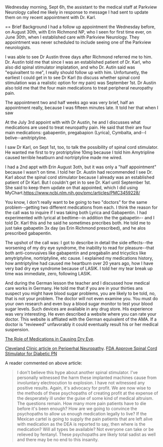 Wednesday morning, Sept 6h, the assistant to the medical staff at  Parkview Neurology called me likely in response to message I had sent to
update them on my recent appointment with Dr. Karl. 

== Brief Background
I had a follow up appointment the Wednesday before, on August 30th, with
Erin Richmond NP, who I seen for first time ever, on June 30th, when I established care with Parkview Neurology. They appointment was never scheduled to
include seeing one of the Parkview neurologists.

I was able to see Dr Austin three days after Richmond referred me to him. Dr. Austin told me that since I was an established patient of Dr. Karl, who also did
spinal stimulator implatation, and who Dr. Autin said was "equivaltent to me", I really should follow up with him. Unfortunetly, the earliest I could get in to see
Dr Karl (to discuss whether spinal cord stimulation was a realistic option for my pain) was September 1st. Dr Austin also told me that the four
main medications to treat peripheral neuropathy pain.

The appointment two and half weeks ago was very brief, half an appointment really, because I was fifteen minutes late. It told her that when I saw 

At the July 3rd appoint with with Dr Austin, he and I discusses what medications are used to treat neuropathy pain. He said that their are four main
medications: gabapentin, pregabapion (Lyrica), Cymbalta, and--I belive--amitriptyline. 

I saw Dr Karl, on Sept 1st, too, to talk the possibility of spinal cord stimulator. He wanted me first to try protriptyline 10mg because I told him
Amytripline caused terrible heatburn and nortriptyline made me wired.

I had a 2nd appt with Erin August 3oth, but it was only a "half appointment" because I wasn't on time. I told her Dr. Austin had recommended
I see Dr. Karl about the spinal cord stimulator because I already was an established patient of Dr Karl. But I couldn't get in to see
Dr. Karl until September 1st. She said to keep them update on that appointed, which I did using MyChart.https://www.ncbi.nlm.nih.gov/pmc/articles/PMC3459228/

You know, I don't really want to be going to two "doctors" for the same problem--getting two different medications from each. I think the reason
for the call was to inquire if I was taking both Lyrica and Gabapentin. I had experimented with lyrical at bedtime--in addition the the gabapetin--
and I told Dr. Karl this and he said he sometimes precribes both. He told me to just take gabapetin 3x day (as Erin Richmond prescribed), and he
alos prescribed gabapentin.

The upshot of the call was: I got to describe in detail the side effects--the worsening of my dry eye syndrome, the inability to read for
pleasure--that both anti-convusives like gabapentin and pregabalin and tricyclics like amytriptyline, nortriptyline, etc cause. 
I explained my medications history, how amtriptyline had caused me heartburn over 20 years ago, how I
have very bad dry eye syndrome because of LASIK. I told her my tear break up time was immediate, zero, following LASIK.

And during the German lesson the teacher and I discussed how medical care works in Germany. He told me that if you are in your
thirties ans suspect you might have blood sugar problems, you are likely to be told, no, that is not your problem.
The doctor will not even examine you. You must do your own research and even buy a blood sugar monitor to test your blood sugar
levels. Such devices are available in any drug store. His experience was very interesting. He even described a website where you can
rate your doctor. This website is affliated with the German equivalent of the AMA. If a doctor is "reviewed" unfavorably it
could eventually result his or her medical suspension.

[The Role of Medications in Causing Dry Eye](https://www.ncbi.nlm.nih.gov/pmc/articles/PMC3459228/).

[Cleveland Clinic article on Periperhal Neuropathy](https://my.clevelandclinic.org/health/diseases/14737-peripheral-neuropathy#management-and-treatment).
[FDA Approve Spinal Cord Stimulator for Diabetic PN](https://www.painnewsnetwork.org/stories/2021/7/27/nbsp-fda-approves-spinal-cord-stimulator-for-diabetic-neuropathy)

A reader commented on above article:

> I don't believe this hype about another spinal stimulator. I've personally witnessed the harm these implanted machines cause from involuntary
electrocution to explosion. I have not witnessed any positive results. Again, it's advocacy for profit. We are now wise to the methods of these
psychopaths of creating profit at the expense of the desperately ill under the guise of some kind of medical altruism. The questions remain.
How many more pain patients have to die before it's been enough? How are we going to convince the psychopaths to allow us enough medication
legally to live? If the Mexican cartel is going to supply the pain patients that are left alive with medication as the DEA is reported to say, then where is the medication? Will all types be available? Not everyone can take or be relieved by fentanyl. These psychopaths are likely total sadist as well and there may be no end to this insanity.
